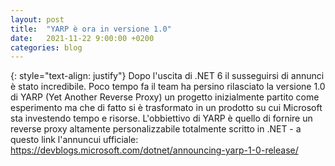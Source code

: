 ```yaml
---
layout: post
title:  "YARP è ora in versione 1.0"
date:   2021-11-22 9:00:00 +0200
categories: blog
---
```

{: style="text-align: justify"}
Dopo l'uscita di .NET 6 il susseguirsi di annunci è stato incredibile. Poco tempo fa il team ha persino rilasciato la versione 1.0 di YARP (Yet Another Reverse Proxy) un progetto inizialmente partito come esperimento ma che di fatto si è trasformato in un prodotto su cui Microsoft sta investendo tempo e risorse. L'obbiettivo di YARP è quello di fornire un reverse proxy altamente personalizzabile totalmente scritto in .NET - a questo link l'annuncui ufficiale: https://devblogs.microsoft.com/dotnet/announcing-yarp-1-0-release/